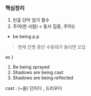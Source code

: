 ### 핵심정리
1. 빈출 단어 암기 필수
2. 주어(한 사람) < 동사 집중, 주어()

- be being p.p   
> 현재 진행 중인 수동태가 들리면 오답

ex )  
1. Be being sprayed
2. Shadows are being cast
3. Shadows are being reflected  

cast : (~을) 던지다 , 드리우다

